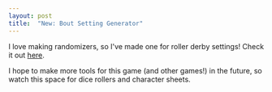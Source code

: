 ```yaml
---
layout: post
title:  "New: Bout Setting Generator"
---
```


I love making randomizers, so I've made one for roller derby settings! Check it out [here](/setting-generator).

I hope to make more tools for this game (and other games!) in the future, so watch this space for dice rollers and character sheets.